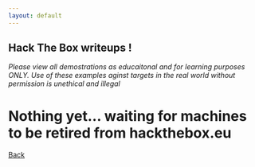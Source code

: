 ```yaml
---
layout: default
---
```


## Hack The Box writeups !

_Please view all demostrations as educaitonal and for learning purposes ONLY. Use of these examples aginst targets in the real world without permission is unethical and illegal_

# Nothing yet... waiting for machines to be retired from hackthebox.eu

 <!--[0p3nAdm1n](./html file)---->

[Back](./)
